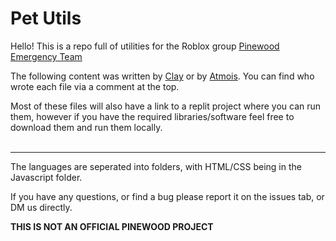 # Pet Utils

Hello! This is a repo full of utilities for the Roblox group [Pinewood Emergency Team](https://www.roblox.com/groups/2593707/Pinewood-Emergency-Team)

The following content was written by [Clay](https://clay.jhhspace.com) or by [Atmois](https://www.ko-fi.com/Atmois). You can find who wrote each file via a comment at the top.

Most of these files will also have a link to a replit project where you can run them, however if you have the required libraries/software feel free to download them and run them locally.
<br><br>
<hr>
The languages are seperated into folders, with HTML/CSS being in the Javascript folder.

If you have any questions, or find a bug please report it on the issues tab, or DM us directly.

**THIS IS NOT AN OFFICIAL PINEWOOD PROJECT**

